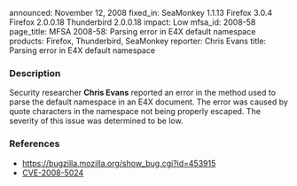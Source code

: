 announced: November 12, 2008
fixed_in: SeaMonkey 1.1.13
          Firefox 3.0.4
          Firefox 2.0.0.18
          Thunderbird 2.0.0.18
impact: Low
mfsa_id: 2008-58
page_title: MFSA 2008-58: Parsing error in E4X default namespace
products: Firefox, Thunderbird, SeaMonkey
reporter: Chris Evans
title: Parsing error in E4X default namespace

<h3>Description</h3>

<p>Security researcher <strong>Chris Evans</strong> reported an error
in the method used to parse the default namespace in an E4X document.
The error was caused by quote characters in the namespace not being
properly escaped.  The severity of this issue was determined to be
low.</p>

<h3>References</h3>

<ul>
  <li><a href="https://bugzilla.mozilla.org/show_bug.cgi?id=453915">https://bugzilla.mozilla.org/show_bug.cgi?id=453915</a></li>
  <li><a class="ex-ref" href="http://cve.mitre.org/cgi-bin/cvename.cgi?name=CVE-2008-5024">CVE-2008-5024</a></li>
</ul>



